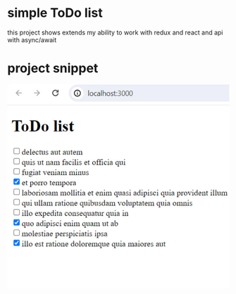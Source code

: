 # simple ToDo list
this project shows extends my ability to work with redux and react and api with async/await
# project snippet
![Preview](preview.jpg)
